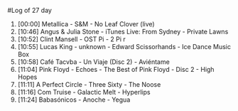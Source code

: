 #Log of 27 day

1. [00:00] Metallica - S&M - No Leaf Clover (live)
1. [10:46] Angus & Julia Stone - iTunes Live: From Sydney - Private Lawns
1. [10:52] Clint Mansell - OST Pi - 2 Pi r
1. [10:55] Lucas King - unknown - Edward Scissorhands - Ice Dance Music Box
1. [10:58] Café Tacvba - Un Viaje (Disc 2) - Aviéntame
1. [11:04] Pink Floyd - Echoes - The Best of Pink Floyd - Disc 2 - High Hopes
1. [11:11] A Perfect Circle - Three Sixty - The Noose
1. [11:16] Com Truise - Galactic Melt - Hyperlips
1. [11:24] Babasónicos - Anoche - Yegua
